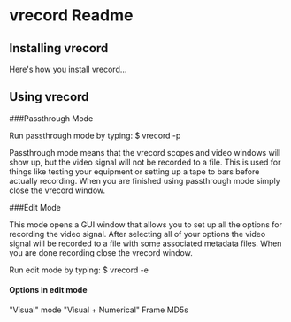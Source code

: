 # vrecord Readme

## Installing vrecord

Here's how you install vrecord...

## Using vrecord

###Passthrough Mode

Run passthrough mode by typing:
$ vrecord -p

Passthrough mode means that the vrecord scopes and video windows will show up, but the video signal will not be recorded to a file. This is used for things like testing your equipment or setting up a tape to bars before actually recording. When you are finished using passthrough mode simply close the vrecord window.

###Edit Mode

This mode opens a GUI window that allows you to set up all the options for recording the video signal. After selecting all of your options the video signal will be recorded to a file with some associated metadata files. When you are done recording close the vrecord window.

Run edit mode by typing:
$ vrecord -e

#### Options in edit mode

"Visual" mode
"Visual + Numerical"
Frame MD5s





